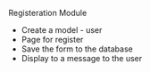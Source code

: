 Registeration Module
- Create a model - user
- Page for register
- Save the form to the database
- Display to a message to the user